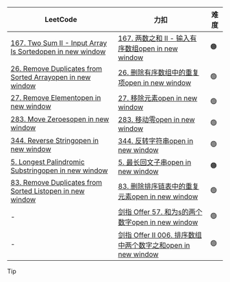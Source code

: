 
| LeetCode                                                                                                                        | 力扣                                                                                                        | 难度  |
| ------------------------------------------------------------------------------------------------------------------------------- | --------------------------------------------------------------------------------------------------------- | --- |
| [167. Two Sum II - Input Array Is Sortedopen in new window](https://leetcode.com/problems/two-sum-ii-input-array-is-sorted/)    | [167. 两数之和 II - 输入有序数组open in new window](https://leetcode.cn/problems/two-sum-ii-input-array-is-sorted/) | 🟠  |
| [26. Remove Duplicates from Sorted Arrayopen in new window](https://leetcode.com/problems/remove-duplicates-from-sorted-array/) | [26. 删除有序数组中的重复项open in new window](https://leetcode.cn/problems/remove-duplicates-from-sorted-array/)    | 🟢  |
| [27. Remove Elementopen in new window](https://leetcode.com/problems/remove-element/)                                           | [27. 移除元素open in new window](https://leetcode.cn/problems/remove-element/)                                | 🟢  |
| [283. Move Zeroesopen in new window](https://leetcode.com/problems/move-zeroes/)                                                | [283. 移动零open in new window](https://leetcode.cn/problems/move-zeroes/)                                   | 🟢  |
| [344. Reverse Stringopen in new window](https://leetcode.com/problems/reverse-string/)                                          | [344. 反转字符串open in new window](https://leetcode.cn/problems/reverse-string/)                              | 🟢  |
| [5. Longest Palindromic Substringopen in new window](https://leetcode.com/problems/longest-palindromic-substring/)              | [5. 最长回文子串open in new window](https://leetcode.cn/problems/longest-palindromic-substring/)                | 🟠  |
| [83. Remove Duplicates from Sorted Listopen in new window](https://leetcode.com/problems/remove-duplicates-from-sorted-list/)   | [83. 删除排序链表中的重复元素open in new window](https://leetcode.cn/problems/remove-duplicates-from-sorted-list/)    | 🟢  |
| -                                                                                                                               | [剑指 Offer 57. 和为s的两个数字open in new window](https://leetcode.cn/problems/he-wei-sde-liang-ge-shu-zi-lcof/)  | 🟢  |
| -                                                                                                                               | [剑指 Offer II 006. 排序数组中两个数字之和open in new window](https://leetcode.cn/problems/kLl5u1/)                    | 🟢  |

Tip